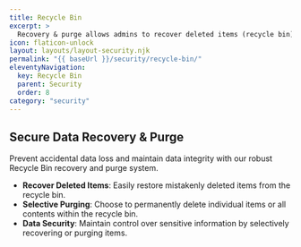 ```yaml
---
title: Recycle Bin
excerpt: >
  Recovery & purge allows admins to recover deleted items (recycle bin).
icon: flaticon-unlock
layout: layouts/layout-security.njk
permalink: "{{ baseUrl }}/security/recycle-bin/"
eleventyNavigation:
  key: Recycle Bin
  parent: Security
  order: 8
category: "security"
---
```


## Secure Data Recovery & Purge

Prevent accidental data loss and maintain data integrity with our robust Recycle Bin recovery and purge system.

- **Recover Deleted Items**: Easily restore mistakenly deleted items from the recycle bin.
- **Selective Purging**: Choose to permanently delete individual items or all contents within the recycle bin.
- **Data Security**: Maintain control over sensitive information by selectively recovering or purging items.